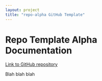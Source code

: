 ```yaml
---
layout: project
title: "repo-alpha GitHub Template"
---
```

# Repo Template Alpha Documentation

[Link to GitHub repository](https://github.com/uwo-fast/repo-alpha)

Blah blah blah